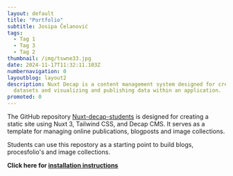 ```yaml
---
layout: default
title: "Portfolio"
subtitle: Josipa Čelanović
tags:
  - Tag 1
  - Tag 3
  - Tag 2
thumbnail: /img/tswne33.jpg
date: 2024-11-17T11:32:11.103Z
numbernavigation: 0
layoutblog: layout2
description: Nuxt Decap is a content management system designed for creating
  datasets and visualizing and publishing data within an application.
promoted: 0
---
```

The GitHub repository [Nuxt-decap-students](https://github.com/bureaupixel/Nuxt-decap-students) is designed for creating a static site using Nuxt 3, Tailwind CSS, and Decap CMS. It serves as a template for managing online publications, blogposts and image collections.

Students can use this repostory as a starting point to build blogs, procesfolio's and image collections.

**Click here for [installation instructions](https://bpedu2425.netlify.app/folders/startguide/page7)**